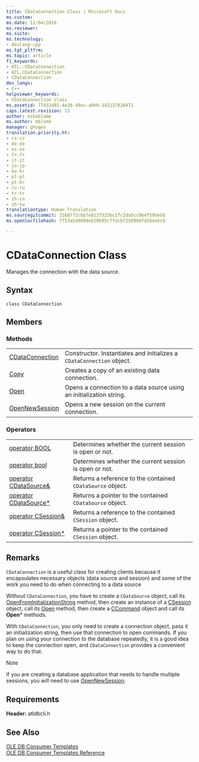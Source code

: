 ```yaml
---
title: CDataConnection Class | Microsoft Docs
ms.custom: 
ms.date: 11/04/2016
ms.reviewer: 
ms.suite: 
ms.technology:
- devlang-cpp
ms.tgt_pltfrm: 
ms.topic: article
f1_keywords:
- ATL::CDataConnection
- ATL.CDataConnection
- CDataConnection
dev_langs:
- C++
helpviewer_keywords:
- CDataConnection class
ms.assetid: 77432d85-4e20-49ec-a0b0-142137828471
caps.latest.revision: 13
author: mikeblome
ms.author: mblome
manager: ghogen
translation.priority.ht:
- cs-cz
- de-de
- es-es
- fr-fr
- it-it
- ja-jp
- ko-kr
- pl-pl
- pt-br
- ru-ru
- tr-tr
- zh-cn
- zh-tw
translationtype: Human Translation
ms.sourcegitcommit: 3168772cbb7e8127523bc2fc2da5cc9b4f59beb8
ms.openlocfilehash: ff53a549894eb20b95cffdcbf250968fd28eebc6

---
```

# CDataConnection Class
Manages the connection with the data source.  
  
## Syntax  
  
```  
class CDataConnection  
```  
  
## Members  
  
### Methods  
  
|||  
|-|-|  
|[CDataConnection](../../data/oledb/cdataconnection-cdataconnection.md)|Constructor. Instantiates and initializes a `CDataConnection` object.|  
|[Copy](../../data/oledb/cdataconnection-copy.md)|Creates a copy of an existing data connection.|  
|[Open](../../data/oledb/cdataconnection-open.md)|Opens a connection to a data source using an initialization string.|  
|[OpenNewSession](../../data/oledb/cdataconnection-opennewsession.md)|Opens a new session on the current connection.|  
  
### Operators  
  
|||  
|-|-|  
|[operator BOOL](../../data/oledb/cdataconnection-operator-bool.md)|Determines whether the current session is open or not.|  
|[operator bool](../../data/oledb/cdataconnection-operator-bool-ole-db.md)|Determines whether the current session is open or not.|  
|[operator CDataSource&](../../data/oledb/cdataconnection-operator-cdatasource-amp.md)|Returns a reference to the contained `CDataSource` object.|  
|[operator CDataSource*](../../data/oledb/cdataconnection-operator-cdatasource-star.md)|Returns a pointer to the contained `CDataSource` object.|  
|[operator CSession&](../../data/oledb/cdataconnection-operator-csession-amp.md)|Returns a reference to the contained `CSession` object.|  
|[operator CSession*](../../data/oledb/cdataconnection-operator-csession-star.md)|Returns a pointer to the contained `CSession` object.|  
  
## Remarks  
 `CDataConnection` is a useful class for creating clients because it encapsulates necessary objects (data source and session) and some of the work you need to do when connecting to a data source  
  
 Without `CDataConnection`, you have to create a `CDataSource` object, call its [OpenFromInitializationString](../../data/oledb/cdatasource-openfrominitializationstring.md) method, then create an instance of a [CSession](../../data/oledb/csession-class.md) object, call its [Open](../../data/oledb/csession-open.md) method, then create a [CCommand](../../data/oledb/ccommand-class.md) object and call its **Open*** methods.  
  
 With `CDataConnection`, you only need to create a connection object, pass it an initialization string, then use that connection to open commands. If you plan on using your connection to the database repeatedly, it is a good idea to keep the connection open, and `CDataConnection` provides a convenient way to do that.  
  
> [!NOTE]
>  If you are creating a database application that needs to handle multiple sessions, you will need to use [OpenNewSession](../../data/oledb/cdataconnection-opennewsession.md).  
  
## Requirements  
 **Header:** atldbcli.h  
  
## See Also  
 [OLE DB Consumer Templates](../../data/oledb/ole-db-consumer-templates-cpp.md)   
 [OLE DB Consumer Templates Reference](../../data/oledb/ole-db-consumer-templates-reference.md)


<!--HONumber=Jan17_HO1-->


